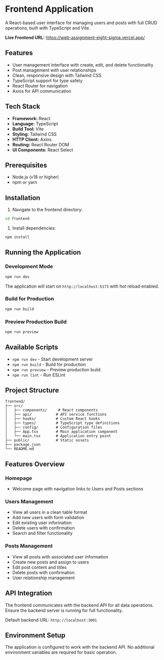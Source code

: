 # Frontend Application

A React-based user interface for managing users and posts with full CRUD operations, built with TypeScript and Vite.

**Live Frontend URL:** <https://web-assignment-eight-sigma.vercel.app/>

## Features

- User management interface with create, edit, and delete functionality
- Post management with user relationships
- Clean, responsive design with Tailwind CSS
- TypeScript support for type safety
- React Router for navigation
- Axios for API communication

## Tech Stack

- **Framework:** React
- **Language:** TypeScript
- **Build Tool:** Vite
- **Styling:** Tailwind CSS
- **HTTP Client:** Axios
- **Routing:** React Router DOM
- **UI Components:** React Select

## Prerequisites

- Node.js (v18 or higher)
- npm or yarn

## Installation

1. Navigate to the frontend directory:

```bash
cd frontend
```

1. Install dependencies:

```bash
npm install
```

## Running the Application

### Development Mode

```bash
npm run dev
```

The application will start on `http://localhost:5173` with hot reload enabled.

### Build for Production

```bash
npm run build
```

### Preview Production Build

```bash
npm run preview
```

## Available Scripts

- `npm run dev` - Start development server
- `npm run build` - Build for production
- `npm run preview` - Preview production build
- `npm run lint` - Run ESLint

## Project Structure

```text
frontend/
├── src/
│   ├── components/     # React components
│   ├── api/           # API service functions
│   ├── hooks/         # Custom React hooks
│   ├── types/         # TypeScript type definitions
│   ├── config/        # Configuration files
│   ├── App.tsx        # Main application component
│   └── main.tsx       # Application entry point
├── public/            # Static assets
├── package.json
└── README.md
```

## Features Overview

### Homepage

- Welcome page with navigation links to Users and Posts sections

### Users Management

- View all users in a clean table format
- Add new users with form validation
- Edit existing user information
- Delete users with confirmation
- Search and filter functionality

### Posts Management

- View all posts with associated user information
- Create new posts and assign to users
- Edit post content and titles
- Delete posts with confirmation
- User relationship management

## API Integration

The frontend communicates with the backend API for all data operations. Ensure the backend server is running for full functionality.

Default backend URL: `http://localhost:3001`

## Environment Setup

The application is configured to work with the backend API. No additional environment variables are required for basic operation.
